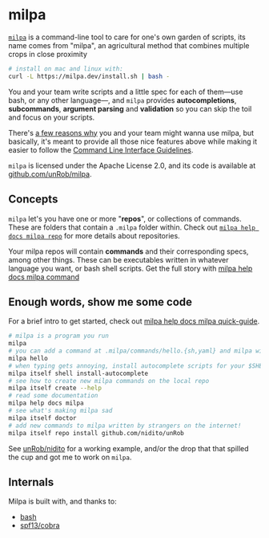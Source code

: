 # milpa

[`milpa`](https://milpa.dev) is a command-line tool to care for one's own garden of scripts, its name comes from "milpa", an agricultural method that combines multiple crops in close proximity

```sh
# install on mac and linux with:
curl -L https://milpa.dev/install.sh | bash -
```

You and your team write scripts and a little spec for each of them—use bash, or any other language—, and `milpa` provides **autocompletions**, **subcommands**, **argument parsing** and **validation** so you can skip the toil and focus on your scripts.

There's [a few reasons why](/.milpa/docs/milpa/alternatives.md) you and your team might wanna use milpa, but basically, it's meant to provide all those nice features above while making it easier to follow the [Command Line Interface Guidelines](https://clig.dev).

`milpa` is licensed under the Apache License 2.0, and its code is available at [github.com/unRob/milpa](https://github.com/unRob/milpa).

## Concepts

`milpa` let's you have one or more "**repos**", or collections of commands. These are folders that contain a `.milpa` folder within. Check out [`milpa help docs milpa repo`](/.milpa/docs/milpa/repo/index.md) for more details about repositories.

Your milpa repos will contain **commands** and their corresponding specs, among other things. These can be executables written in whatever language you want, or bash shell scripts. Get the full story with [milpa help docs milpa command](/.milpa/docs/milpa/command/index.md)

## Enough words, show me some code

For a brief intro to get started, check out [milpa help docs milpa quick-guide](/.milpa/docs/milpa/quick-guide.md).

```sh
# milpa is a program you run
milpa
# you can add a command at .milpa/commands/hello.{sh,yaml} and milpa will gladly run it
milpa hello
# when typing gets annoying, install autocomplete scripts for your $SHELL
milpa itself shell install-autocomplete
# see how to create new milpa commands on the local repo
milpa itself create --help
# read some documentation
milpa help docs milpa
# see what's making milpa sad
milpa itself doctor
# add new commands to milpa written by strangers on the internet!
milpa itself repo install github.com/nidito/unRob
```

See [unRob/nidito](https://github.com/unRob/nidito/tree/master/.milpa) for a working example, and/or the drop that that spilled the cup and got me to work on `milpa`.

## Internals

Milpa is built with, and thanks to:

- [bash](https://www.gnu.org/software/bash/)
- [spf13/cobra](https://cobra.dev)
